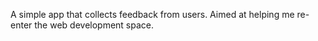 A simple app that collects feedback from users. Aimed at helping me re-enter the web development space.